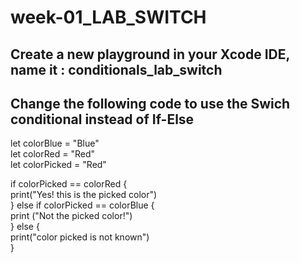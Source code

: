 # week-01_LAB_SWITCH


## Create a new playground in your Xcode IDE, name it : conditionals_lab_switch
## Change the following code to use the Swich conditional instead of If-Else

 let colorBlue  = "Blue"  
 let colorRed = "Red"  
 let colorPicked = "Red"  
 
 if  colorPicked == colorRed {   
      print("Yes! this is the picked color")  
 } else if colorPicked == colorBlue   {  
      print ("Not the picked color!")  
 } else {  
      print("color picked is not known")  
 }  
